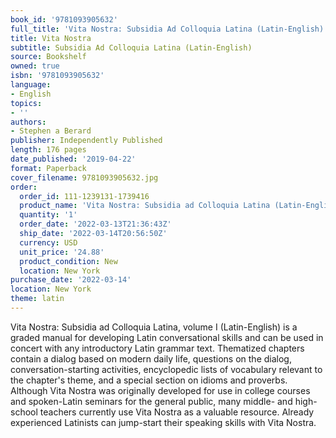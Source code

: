 ```yaml
---
book_id: '9781093905632'
full_title: 'Vita Nostra: Subsidia Ad Colloquia Latina (Latin-English)'
title: Vita Nostra
subtitle: Subsidia Ad Colloquia Latina (Latin-English)
source: Bookshelf
owned: true
isbn: '9781093905632'
language:
- English
topics:
- ''
authors:
- Stephen a Berard
publisher: Independently Published
length: 176 pages
date_published: '2019-04-22'
format: Paperback
cover_filename: 9781093905632.jpg
order:
  order_id: 111-1239131-1739416
  product_name: 'Vita Nostra: Subsidia ad Colloquia Latina (Latin-English)'
  quantity: '1'
  order_date: '2022-03-13T21:36:43Z'
  ship_date: '2022-03-14T20:56:50Z'
  currency: USD
  unit_price: '24.88'
  product_condition: New
  location: New York
purchase_date: '2022-03-14'
location: New York
theme: latin
---
```

Vita Nostra: Subsidia ad Colloquia Latina, volume I (Latin-English) is a graded manual for developing Latin conversational skills and can be used in concert with any introductory Latin grammar text. Thematized chapters contain a dialog based on modern daily life, questions on the dialog, conversation-starting activities, encyclopedic lists of vocabulary relevant to the chapter's theme, and a special section on idioms and proverbs. Although Vita Nostra was originally developed for use in college courses and spoken-Latin seminars for the general public, many middle- and high-school teachers currently use Vita Nostra as a valuable resource. Already experienced Latinists can jump-start their speaking skills with Vita Nostra.
